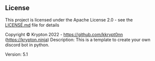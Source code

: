 
## License

This project is licensed under the Apache License 2.0 - see the [LICENSE.md](LICENSE.md) file for details

Copyright © Krypton 2022 - https://github.com/kkrypt0nn (https://krypton.ninja)
Description:
This is a template to create your own discord bot in python.

Version: 5.1
